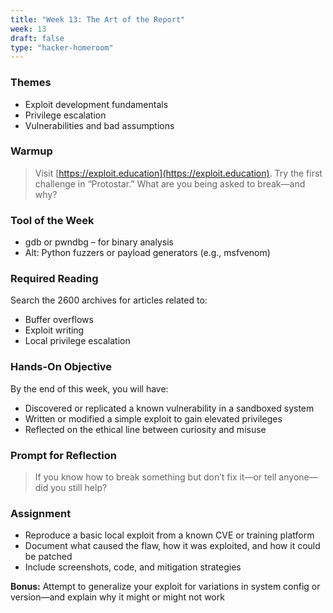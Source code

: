 ```yaml
---
title: "Week 13: The Art of the Report"
week: 13
draft: false
type: "hacker-homeroom"
---
```


### Themes

- Exploit development fundamentals
- Privilege escalation
- Vulnerabilities and bad assumptions

### Warmup

> Visit [https://exploit.education](https://exploit.education). Try the first challenge in “Protostar.” What are you being asked to break—and why?

### Tool of the Week

- gdb or pwndbg – for binary analysis
- Alt: Python fuzzers or payload generators (e.g., msfvenom)

### Required Reading

Search the 2600 archives for articles related to:
- Buffer overflows
- Exploit writing
- Local privilege escalation

### Hands-On Objective

By the end of this week, you will have:

- Discovered or replicated a known vulnerability in a sandboxed system
- Written or modified a simple exploit to gain elevated privileges
- Reflected on the ethical line between curiosity and misuse

### Prompt for Reflection

> If you know how to break something but don’t fix it—or tell anyone—did you still help?

### Assignment

- Reproduce a basic local exploit from a known CVE or training platform
- Document what caused the flaw, how it was exploited, and how it could be patched
- Include screenshots, code, and mitigation strategies

**Bonus:** Attempt to generalize your exploit for variations in system config or version—and explain why it might or might not work
